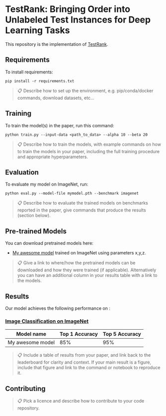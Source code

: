# TestRank: Bringing Order into Unlabeled Test Instances for Deep Learning Tasks

This repository is the implementation of [TestRank](https://arxiv.org/abs/2105.10113). 


## Requirements

To install requirements:

```setup
pip install -r requirements.txt
```

>📋  Describe how to set up the environment, e.g. pip/conda/docker commands, download datasets, etc...

## Training

To train the model(s) in the paper, run this command:

```train
python train.py --input-data <path_to_data> --alpha 10 --beta 20
```

>📋  Describe how to train the models, with example commands on how to train the models in your paper, including the full training procedure and appropriate hyperparameters.

## Evaluation

To evaluate my model on ImageNet, run:

```eval
python eval.py --model-file mymodel.pth --benchmark imagenet
```

>📋  Describe how to evaluate the trained models on benchmarks reported in the paper, give commands that produce the results (section below).

## Pre-trained Models

You can download pretrained models here:

- [My awesome model](https://drive.google.com/mymodel.pth) trained on ImageNet using parameters x,y,z. 

>📋  Give a link to where/how the pretrained models can be downloaded and how they were trained (if applicable).  Alternatively you can have an additional column in your results table with a link to the models.

## Results

Our model achieves the following performance on :

### [Image Classification on ImageNet](https://paperswithcode.com/sota/image-classification-on-imagenet)

| Model name         | Top 1 Accuracy  | Top 5 Accuracy |
| ------------------ |---------------- | -------------- |
| My awesome model   |     85%         |      95%       |

>📋  Include a table of results from your paper, and link back to the leaderboard for clarity and context. If your main result is a figure, include that figure and link to the command or notebook to reproduce it. 


## Contributing

>📋  Pick a licence and describe how to contribute to your code repository. 

